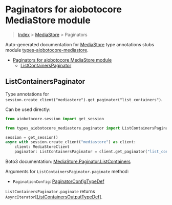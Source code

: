 <a id="paginators-for-aiobotocore-mediastore-module"></a>

# Paginators for aiobotocore MediaStore module

> [Index](../README.md) > [MediaStore](./README.md) > Paginators

Auto-generated documentation for
[MediaStore](https://boto3.amazonaws.com/v1/documentation/api/latest/reference/services/mediastore.html#MediaStore)
type annotations stubs module
[types-aiobotocore-mediastore](https://pypi.org/project/types-aiobotocore-mediastore/).

- [Paginators for aiobotocore MediaStore module](#paginators-for-aiobotocore-mediastore-module)
  - [ListContainersPaginator](#listcontainerspaginator)

<a id="listcontainerspaginator"></a>

## ListContainersPaginator

Type annotations for
`session.create_client("mediastore").get_paginator("list_containers")`.

Can be used directly:

```python
from aiobotocore.session import get_session

from types_aiobotocore_mediastore.paginator import ListContainersPaginator

session = get_session()
async with session.create_client("mediastore") as client:
    client: MediaStoreClient
    paginator: ListContainersPaginator = client.get_paginator("list_containers")
```

Boto3 documentation:
[MediaStore.Paginator.ListContainers](https://boto3.amazonaws.com/v1/documentation/api/latest/reference/services/mediastore.html#MediaStore.Paginator.ListContainers)

Arguments for `ListContainersPaginator.paginate` method:

- `PaginationConfig`:
  [PaginatorConfigTypeDef](./type_defs.md#paginatorconfigtypedef)

`ListContainersPaginator.paginate` returns
`AsyncIterator`\[[ListContainersOutputTypeDef](./type_defs.md#listcontainersoutputtypedef)\].
